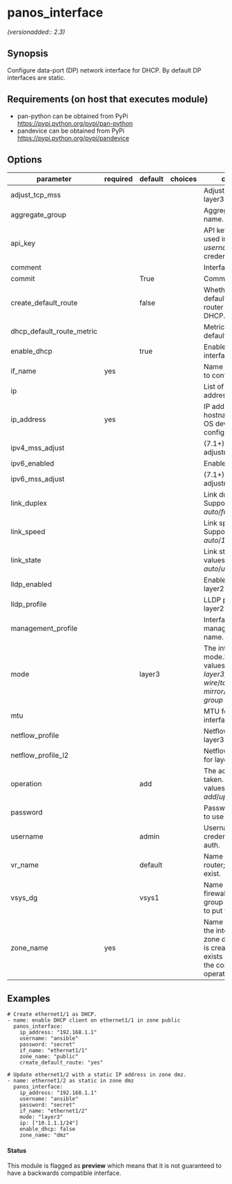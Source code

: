 # panos_interface

_(versionadded:: 2.3)_


## Synopsis

Configure data-port (DP) network interface for DHCP. By default DP interfaces are static.


## Requirements (on host that executes module)

- pan-python can be obtained from PyPi https://pypi.python.org/pypi/pan-python
- pandevice can be obtained from PyPi https://pypi.python.org/pypi/pandevice

## Options

| parameter | required | default | choices | comments |
| --- | --- | --- | --- | --- |
| adjust_tcp_mss |  |  |  | Adjust TCP MSS for layer3 interface. |
| aggregate_group |  |  |  | Aggregate interface name. |
| api_key |  |  |  | API key that can be used instead of <em>username</em>/<em>password</em> credentials. |
| comment |  |  |  | Interface comment. |
| commit |  | True |  | Commit if changed |
| create_default_route |  | false |  | Whether or not to add default route with router learned via DHCP. |
| dhcp_default_route_metric |  |  |  | Metric for the DHCP default route. |
| enable_dhcp |  | true |  | Enable DHCP on this interface. |
| if_name | yes |  |  | Name of the interface to configure. |
| ip |  |  |  | List of static IP addresses. |
| ip_address | yes |  |  | IP address (or hostname) of PAN-OS device being configured. |
| ipv4_mss_adjust |  |  |  | (7.1+) TCP MSS adjustment for IPv4. |
| ipv6_enabled |  |  |  | Enable IPv6. |
| ipv6_mss_adjust |  |  |  | (7.1+) TCP MSS adjustment for IPv6. |
| link_duplex |  |  |  | Link duplex.  Supported values are <em>auto</em>/<em>full</em>/<em>half</em>. |
| link_speed |  |  |  | Link speed.  Supported values are <em>auto</em>/<em>10</em>/<em>100</em>/<em>1000</em>. |
| link_state |  |  |  | Link state.  Supported values are <em>auto</em>/<em>up</em>/<em>down</em>. |
| lldp_enabled |  |  |  | Enable LLDP for layer2 interface. |
| lldp_profile |  |  |  | LLDP profile name for layer2 interface. |
| management_profile |  |  |  | Interface management profile name. |
| mode |  | layer3 |  | The interface mode.Supported values are <em>layer3</em>/<em>layer2</em>/<em>virtual-wire</em>/<em>tap</em>/<em>ha</em>/<em>decrypt-mirror</em>/<em>aggregate-group</em> |
| mtu |  |  |  | MTU for layer3 interface. |
| netflow_profile |  |  |  | Netflow profile for layer3 interface. |
| netflow_profile_l2 |  |  |  | Netflow profile name for layer2 interface. |
| operation |  | add |  | The action to be taken.  Supported values are <em>add</em>/<em>update</em>/<em>delete</em>. |
| password |  |  |  | Password credentials to use for auth. |
| username |  | admin |  | Username credentials to use for auth. |
| vr_name |  | default |  | Name of the virtual router; it must already exist. |
| vsys_dg |  | vsys1 |  | Name of the vsys (if firewall) or device group (if panorama) to put this object. |
| zone_name | yes |  |  | Name of the zone for the interface. If the zone does not exist it is created.If the zone exists and it is not of the correct mode the operation will fail. |

## Examples

    # Create ethernet1/1 as DHCP.
    - name: enable DHCP client on ethernet1/1 in zone public
      panos_interface:
        ip_address: "192.168.1.1"
        username: "ansible"
        password: "secret"
        if_name: "ethernet1/1"
        zone_name: "public"
        create_default_route: "yes"
    
    # Update ethernet1/2 with a static IP address in zone dmz.
    - name: ethernet1/2 as static in zone dmz
      panos_interface:
        ip_address: "192.168.1.1"
        username: "ansible"
        password: "secret"
        if_name: "ethernet1/2"
        mode: "layer3"
        ip: ["10.1.1.1/24"]
        enable_dhcp: false
        zone_name: "dmz"




#### Status

This module is flagged as **preview** which means that it is not guaranteed to have a backwards compatible interface.

